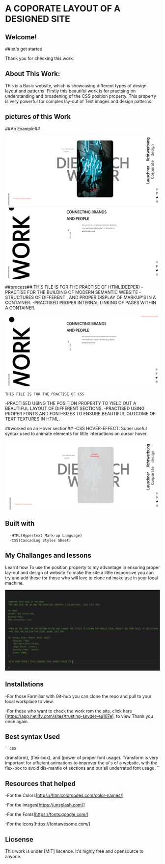 # A COPORATE LAYOUT OF A DESIGNED SITE

 ## Welcome!

 ##let's get started.

 Thank you for checking this work.

 ## About This Work:
   This is a Basic website, which is showcasing different types of design layout and patterns. Firstly this beautiful work is for practsing on understanding and broadening of the CSS position property. This property is very powerful for complex lay-out of Text images and design patterns.

## pictures of this Work
 ##An Example##
 
<img src="lay1.png">

<img src="lay4.png">

 ##process##
      THIS FILE IS FOR THE PRACTISE OF HTML(DEEPER)
 -PRACTISE FOR THE BUILDING OF MODERN SEMANTIC WEBSITE
 -STRUCTURES OF DIFFERENT , AND PROPER DISPLAY OF MARKUP'S IN A CONTAINER.
 -PRACTISED PROPER INTERNAL LINKING OF PAGES WITHIN A CONTAINER.

<img src="lay3.png">

    THIS FILE IS FOR THE PRACTISE OF CSS
 -PRACTISED USING THE POSITION PROPERTY TO YIELD OUT A BEAUTIFUL LAYOUT OF DIFFERENT SECTIONS.
 -PRACTISED USING PROPER FONTS AND FONT-SIZES TO ENSURE BEAUTIFUL OUTCOME OF TEXT TEXTURES IN HTML.




##worked on an Hover section##
-CSS HOVER-EFFECT: Super useful syntax used to animate elements for little interactions on cursor hover.

<img src="lay2.png">


  ## Built with         
      -HTML(Hypertext Mark-up Language)
      -CSS(Cascading Styles Sheet)


  ## My Challanges and lessons
   Learnt how To use the position property to my advantage in ensuring proper lay-out and design of website
   To make the site a little responsive you can try and add these for those who will love to clone nd make use in your local machine.

   <img src="lay6.png">

   ## Installations
   -For those Farmiliar with Git-hub you can clone the repo and pull to your local workplace to view.

   -For those who want to check the work rom the site, click here [https://app.netlify.com/sites/trusting-snyder-ea107e], to view Thank you once again.

   ## Best syntax Used

    ``CSS
   (transform), (flex-box), and (power of proper font usage).
  Transform is very important for efficient animations to improver the ui's of a website, with the flex-box to avoid dis-mantle of sections and our all underrated font usage.
   ``

   ## Resources that helped ##
   -For the Colors[https://htmlcolorcodes.com/color-names/]

   -For the images[https://unsplash.com/]

   -For the Fonts[https://fonts.google.com/] 

   -For the icons[https://fontawesome.com/]


 ## Licsense 
   This work is under [MIT] liscence. It's highly free and opensource to anyone.
